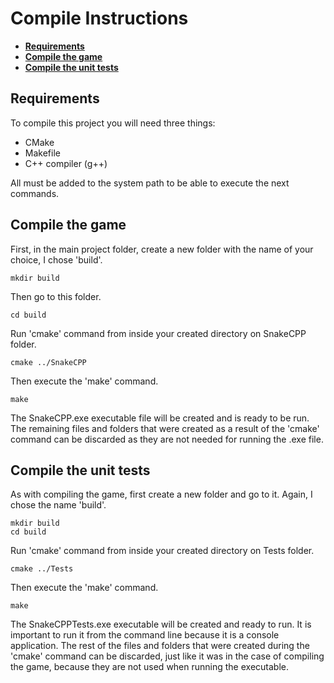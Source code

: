# Compile Instructions

* **[Requirements](#requirements)**
* **[Compile the game](#compile-the-game)**
* **[Compile the unit tests](#compile-the-unit-tests)**

## Requirements

To compile this project you will need three things:

* CMake
* Makefile
* C++ compiler (g++)

All must be added to the system path to be able to execute the next commands.

## Compile the game

First, in the main project folder, create a new folder with the name of your choice, I chose 'build'.

```
mkdir build
```

Then go to this folder.

```
cd build
```

Run 'cmake' command from inside your created directory on SnakeCPP folder.

```
cmake ../SnakeCPP
```

Then execute the 'make' command.

```
make
```

The SnakeCPP.exe executable file will be created and is ready to be run. The remaining files and folders that were created as a result of the 'cmake' command can be discarded as they are not needed for running the .exe file.

## Compile the unit tests

As with compiling the game, first create a new folder and go to it. Again, I chose the name 'build'.

```
mkdir build
cd build
```

Run 'cmake' command from inside your created directory on Tests folder.

```
cmake ../Tests
```

Then execute the 'make' command.

```
make
```

The SnakeCPPTests.exe executable will be created and ready to run. It is important to run it from the command line because it is a console application. The rest of the files and folders that were created during the 'cmake' command can be discarded, just like it was in the case of compiling the game, because they are not used when running the executable.